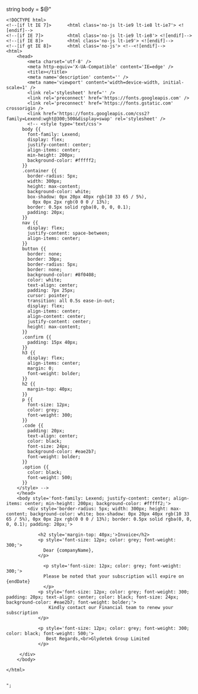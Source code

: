 string body = $@"
    

    <!DOCTYPE html>
    <!--[if lt IE 7]>      <html class='no-js lt-ie9 lt-ie8 lt-ie7'> <![endif]-->
    <!--[if IE 7]>         <html class='no-js lt-ie9 lt-ie8'> <![endif]-->
    <!--[if IE 8]>         <html class='no-js lt-ie9'> <![endif]-->
    <!--[if gt IE 8]>      <html class='no-js'> <!--<![endif]-->
    <html>
        <head>
            <meta charset='utf-8' />
            <meta http-equiv='X-UA-Compatible' content='IE=edge' />
            <title></title>
            <meta name='description' content='' />
            <meta name='viewport' content='width=device-width, initial-scale=1' />
            <link rel='stylesheet' href='' />
            <link rel='preconnect' href='https://fonts.googleapis.com' />
            <link rel='preconnect' href='https://fonts.gstatic.com' crossorigin />
            <link href='https://fonts.googleapis.com/css2?family=Lexend:wght@300;500&display=swap' rel='stylesheet' />
            <!-- <style type='text/css'>
          body {{
            font-family: Lexend;
            display: flex;
            justify-content: center;
            align-items: center;
            min-height: 200px;
            background-color: #fffff2;
          }}
          .container {{
            border-radius: 5px;
            width: 300px;
            height: max-content;
            background-color: white;
            box-shadow: 0px 20px 40px rgb(10 33 65 / 5%),
              0px 0px 2px rgb(0 0 0 / 13%);
            border: 0.5px solid rgba(0, 0, 0, 0.1);
            padding: 20px;
          }}
          nav {{
            display: flex;
            justify-content: space-between;
            align-items: center;
          }}
          button {{
            border: none;
            border: 30px;
            border-radius: 5px;
            border: none;
            background-color: #8f0408;
            color: white;
            text-align: center;
            padding: 7px 25px;
            cursor: pointer;
            transition: all 0.5s ease-in-out;
            display: flex;
            align-items: center;
            align-content: center;
            justify-content: center;
            height: max-content;
          }}
          .confirm {{
            padding: 15px 40px;
          }}
          h3 {{
            display: flex;
            align-items: center;
            margin: 0;
            font-weight: bolder;
          }}
          h2 {{
            margin-top: 40px;
          }}
          p {{
            font-size: 12px;
            color: grey;
            font-weight: 300;
          }}
          .code {{
            padding: 20px;
            text-align: center;
            color: black;
            font-size: 24px;
            background-color: #eae2b7;
            font-weight: bolder;
          }}
          .option {{
            color: black;
            font-weight: 500;
          }}
        </style> -->
        </head>
        <body style='font-family: Lexend; justify-content: center; align-items: center; min-height: 200px; background-color: #fffff2;'>
            <div style='border-radius: 5px; width: 300px; height: max-content; background-color: white; box-shadow: 0px 20px 40px rgb(10 33 65 / 5%), 0px 0px 2px rgb(0 0 0 / 13%); border: 0.5px solid rgba(0, 0, 0, 0.1); padding: 20px;'>

                <h2 style='margin-top: 40px;'>Invoice</h2>
                <p style='font-size: 12px; color: grey; font-weight: 300;'>
                  Dear {companyName},                
                </p> 

                  <p style='font-size: 12px; color: grey; font-weight: 300;'>
                  Please be noted that your subscription will expire on {endDate} 
                  </p>
                <p style='font-size: 12px; color: grey; font-weight: 300; padding: 20px; text-align: center; color: black; font-size: 24px; background-color: #eae2b7; font-weight: bolder;'>
                    Kindly contact our Financial team to renew your subscription
                </p>

                <p style='font-size: 12px; color: grey; font-weight: 300; color: black; font-weight: 500;'>
                   Best Regards,<br>Glydetek Group Limited
                </p>
                         
         </div>
        </body>

    </html>

    
    ";